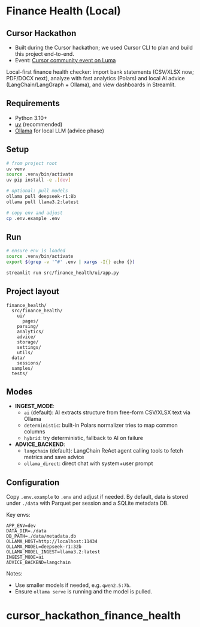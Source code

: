# Finance Health (Local)

## Cursor Hackathon

- Built during the Cursor hackathon; we used Cursor CLI to plan and build this project end-to-end.
- Event: [Cursor community event on Luma](https://luma.com/52oq8z1t)

Local-first finance health checker: import bank statements (CSV/XLSX now; PDF/DOCX next), analyze with fast analytics (Polars) and local AI advice (LangChain/LangGraph + Ollama), and view dashboards in Streamlit.

## Requirements
- Python 3.10+
- [uv](https://github.com/astral-sh/uv) (recommended)
- [Ollama](https://ollama.com/) for local LLM (advice phase)

## Setup
```bash
# from project root
uv venv
source .venv/bin/activate
uv pip install -e .[dev]

# optional: pull models
ollama pull deepseek-r1:8b
ollama pull llama3.2:latest

# copy env and adjust
cp .env.example .env
```

## Run
```bash
# ensure env is loaded
source .venv/bin/activate
export $(grep -v '^#' .env | xargs -I{} echo {})

streamlit run src/finance_health/ui/app.py
```

## Project layout
```
finance_health/
  src/finance_health/
    ui/
      pages/
    parsing/
    analytics/
    advice/
    storage/
    settings/
    utils/
  data/
    sessions/
  samples/
  tests/
```

## Modes
- **INGEST_MODE**:
  - `ai` (default): AI extracts structure from free-form CSV/XLSX text via Ollama
  - `deterministic`: built-in Polars normalizer tries to map common columns
  - `hybrid`: try deterministic, fallback to AI on failure
- **ADVICE_BACKEND**:
  - `langchain` (default): LangChain ReAct agent calling tools to fetch metrics and save advice
  - `ollama_direct`: direct chat with system+user prompt

## Configuration
Copy `.env.example` to `.env` and adjust if needed. By default, data is stored under `./data` with Parquet per session and a SQLite metadata DB.

Key envs:

```
APP_ENV=dev
DATA_DIR=./data
DB_PATH=./data/metadata.db
OLLAMA_HOST=http://localhost:11434
OLLAMA_MODEL=deepseek-r1:32b
OLLAMA_MODEL_INGEST=llama3.2:latest
INGEST_MODE=ai
ADVICE_BACKEND=langchain
```

Notes:
- Use smaller models if needed, e.g. `qwen2.5:7b`.
- Ensure `ollama serve` is running and the model is pulled.

# cursor_hackathon_finance_health

